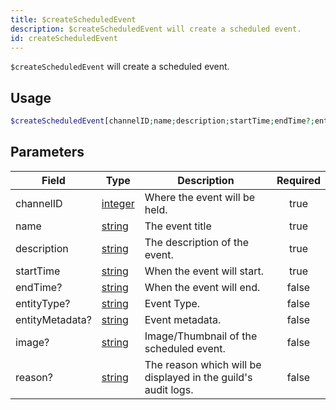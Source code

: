 ```yaml
---
title: $createScheduledEvent
description: $createScheduledEvent will create a scheduled event.
id: createScheduledEvent
---
```


`$createScheduledEvent` will create a scheduled event.

## Usage

```php
$createScheduledEvent[channelID;name;description;startTime;endTime?;entityType?;entityMetadata?;image?;reason?]
```

## Parameters

| Field           | Type                                                                                                | Description                                                   | Required |
| --------------- | --------------------------------------------------------------------------------------------------- | ------------------------------------------------------------- | :------: |
| channelID       | [integer](https://developer.mozilla.org/en-US/docs/Web/JavaScript/Reference/Global_Objects/Integer) | Where the event will be held.                                 |   true   |
| name            | [string](https://developer.mozilla.org/en-US/docs/Web/JavaScript/Reference/Global_Objects/String)   | The event title                                               |   true   |
| description     | [string](https://developer.mozilla.org/en-US/docs/Web/JavaScript/Reference/Global_Objects/String)   | The description of the event.                                 |   true   |
| startTime       | [string](https://developer.mozilla.org/en-US/docs/Web/JavaScript/Reference/Global_Objects/String)   | When the event will start.                                    |   true   |
| endTime?        | [string](https://developer.mozilla.org/en-US/docs/Web/JavaScript/Reference/Global_Objects/String)   | When the event will end.                                      |  false   |
| entityType?     | [string](https://developer.mozilla.org/en-US/docs/Web/JavaScript/Reference/Global_Objects/String)   | Event Type.                                                   |  false   |
| entityMetadata? | [string](https://developer.mozilla.org/en-US/docs/Web/JavaScript/Reference/Global_Objects/String)   | Event metadata.                                               |  false   |
| image?          | [string](https://developer.mozilla.org/en-US/docs/Web/JavaScript/Reference/Global_Objects/String)   | Image/Thumbnail of the scheduled event.                       |  false   |
| reason?         | [string](https://developer.mozilla.org/en-US/docs/Web/JavaScript/Reference/Global_Objects/String)   | The reason which will be displayed in the guild's audit logs. |  false   |
